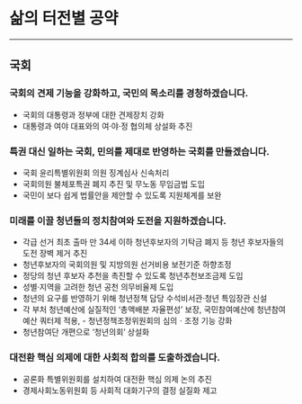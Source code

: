 # 삶의 터전별 공약
---
## 국회

### 국회의 견제 기능을 강화하고, 국민의 목소리를 경청하겠습니다.
- 국회의 대통령과 정부에 대한 견제장치 강화
- 대통령과 여야 대표와의 여·야·정 협의체 상설화 추진

### 특권 대신 일하는 국회, 민의를 제대로 반영하는 국회를 만들겠습니다.
- 국회 윤리특별위원회 의원 징계심사 신속처리
- 국회의원 불체포특권 폐지 추진 및 무노동 무임금법 도입
- 국민이 보다 쉽게 법률안을 제안할 수 있도록 지원체계를 보완

### 미래를 이끌 청년들의 정치참여와 도전을 지원하겠습니다.
- 각급 선거 최초 출마 만 34세 이하 청년후보자의 기탁금 폐지 등 청년 후보자들의 도전 장벽 제거 추진
- 청년후보자의 국회의원 및 지방의원 선거비용 보전기준 하향조정
- 정당의 청년 후보자 추천을 촉진할 수 있도록 청년추천보조금제 도입
- 성별·지역을 고려한 청년 공천 의무비율제 도입
- 청년의 요구를 반영하기 위해 청년정책 담당 수석비서관·청년 특임장관 신설
- 각 부처 청년예산에 실질적인 ‘총액배분 자율편성’ 보장, 국민참여예산에 청년참여예산 쿼터제 적용, - 청년정책조정위원회의 심의ㆍ조정 기능 강화
- 청년참여단 개편으로 ‘청년의회’ 상설화

### 대전환 핵심 의제에 대한 사회적 합의를 도출하겠습니다.
- 공론화 특별위원회를 설치하여 대전환 핵심 의제 논의 추진
- 경제사회노동위원회 등 사회적 대화기구의 결정 실질화 제고